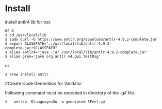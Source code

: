 # Install 
install antlr4 lib for osx

```
OS X
$ cd /usr/local/lib
$ sudo curl -O https://www.antlr.org/download/antlr-4.9.2-complete.jar
$ export CLASSPATH=".:/usr/local/lib/antlr-4.9.2-complete.jar:$CLASSPATH"
$ alias antlr4='java -jar /usr/local/lib/antlr-4.9.2-complete.jar'
$ alias grun='java org.antlr.v4.gui.TestRig'
```

or 
```
$ brew install antlr
```

#Create Code Generation for Validator

Following command must be executed in directory of the .g4 file.
```
$   antlr4 -Dlanguage=Go -o generated SFeel.g4
```
